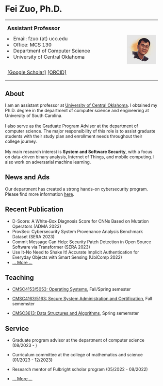 # Fei Zuo, Ph.D.

<table>
<tr>

<td width="700">

<font size=4> <b> Assistant Professor </b> </font> <br>

<li> <font size=3> Email: fzuo (at) uco.edu </font> </li>
<li> <font size=3> Office: MCS 130 </font> </li>
<li> <font size=3> Department of Computer Science </font> </li>
<li> <font size=3>  University of Central Oklahoma </font> </li>

<br> <font size=3>
<a href="https://scholar.google.com/citations?hl=en&user=PCRl368AAAAJ">[Google Scholar]</a>
<a href="https://orcid.org/0000-0001-8902-1753">[ORCID]</a> </font> 

</td>

<td width="200">
<img src="pics/profile00.jpeg" width=" 200" border=0 alt=""> </img>
</td>
</tr>
</table>


## About

I am an assistant professor at <a href="https://uco.edu/">University of Central Oklahoma</a>. I obtained my Ph.D. degree in the department of computer science and engineering at University of South Carolina.<br>
<br>
I also serve as the Graduate Program Advisor at the department of computer science. The major responsibility of this role is to assist graduate students with their study plan and enrollment needs throughout their college journey. <br>
<br>
My main research interest is <b>System and Software Security</b>, with a focus on data-driven binary analysis, Internet of Things, and mobile computing. I also work on adversarial machine learning.<br>


## News and Ads

Our department has created a strong hands-on cybersecurity program. Please find more information <a href="https://uco-cyber.github.io/education/">here</a>.

## Recent Publication

- D-Score: A White-Box Diagnosis Score for CNNs Based on Mutation Operators (ADMA 2023)
- ProvSec: Cybersecurity System Provenance Analysis Benchmark Dataset (SERA 2023)
- Commit Message Can Help: Security Patch Detection in Open Source Software via Transformer (SERA 2023)
- Use It-No Need to Shake It! Accurate Implicit Authentication for Everyday Objects with Smart Sensing (UbiComp 2022)
- <a href="/fzuo/research/">... More ...</a>

## Teaching

- <a href="/fzuo/teaching/#OS">CMSC4153/5053: Operating Systems</a>, Fall/Spring semester

- <a href="/fzuo/teaching/#SSA">CMSC4163/5163: Secure System Administration and Certification</a>, Fall sememster

- <a href="/fzuo/teaching/#DS">CMSC3613: Data Structures and Algorithms</a>, Spring sememster

## Service

- Graduate program advisor at the department of computer science (08/2023 - )

- Curriculum committee at the college of mathematics and science (01/2023 - 12/2023)

- Research mentor of Fulbright scholar program (05/2022 - 08/2022)

- <a href="/fzuo/service/">... More ...</a>
